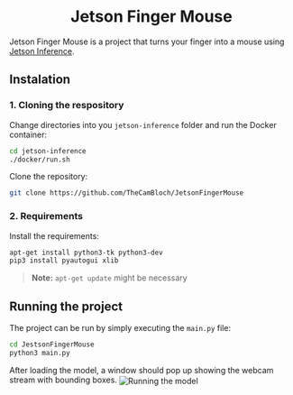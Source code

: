 # <h1 align="center">Jetson Finger Mouse</h1>
Jetson Finger Mouse is a project that turns your finger into a mouse using [Jetson Inference](https://github.com/dusty-nv/jetson-inference).

## Instalation

### 1. Cloning the respository
Change directories into you `jetson-inference` folder and run the Docker container:
```bash
cd jetson-inference
./docker/run.sh
```
Clone the repository:
```bash
git clone https://github.com/TheCamBloch/JetsonFingerMouse
```

### 2. Requirements
Install the requirements:
```bash
apt-get install python3-tk python3-dev
pip3 install pyautogui xlib
```
>**Note:** `apt-get update` might be necessary

## Running the project
The project can be run by simply executing the `main.py` file:
```bash
cd JestsonFingerMouse
python3 main.py
```

After loading the model, a window should pop up showing the webcam stream with bounding boxes.
<img src="https://lh3.googleusercontent.com/pw/AIL4fc-LWDWeD4-Q9lskQttd-U6RKPfndc9yJ5jEdtTdrtAtuSBJ5-fIBjuscIxc6L6xHbS4CPL914uYweecFvCJ1b_785LUXDdry_9pkyR1fqGJHlOL9Q=w2400" alt="Running the model" align="center"/>